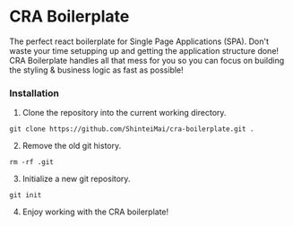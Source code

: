 # CRA Boilerplate

The perfect react boilerplate for Single Page Applications (SPA). Don't waste your time setupping up and getting the application structure done! CRA Boilerplate handles all that mess for you so you can focus on building the styling & business logic as fast as possible!

### Installation

1. Clone the repository into the current working directory.

```
git clone https://github.com/ShinteiMai/cra-boilerplate.git .
```

2. Remove the old git history.

```
rm -rf .git
```

3. Initialize a new git repository.

```
git init
```

4. Enjoy working with the CRA boilerplate!
